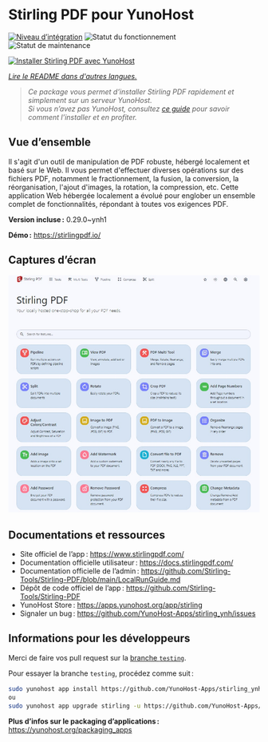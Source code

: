 <!--
Nota bene : ce README est automatiquement généré par <https://github.com/YunoHost/apps/tree/master/tools/readme_generator>
Il NE doit PAS être modifié à la main.
-->

# Stirling PDF pour YunoHost

[![Niveau d’intégration](https://dash.yunohost.org/integration/stirling.svg)](https://ci-apps.yunohost.org/ci/apps/stirling/) ![Statut du fonctionnement](https://ci-apps.yunohost.org/ci/badges/stirling.status.svg) ![Statut de maintenance](https://ci-apps.yunohost.org/ci/badges/stirling.maintain.svg)

[![Installer Stirling PDF avec YunoHost](https://install-app.yunohost.org/install-with-yunohost.svg)](https://install-app.yunohost.org/?app=stirling)

*[Lire le README dans d'autres langues.](./ALL_README.md)*

> *Ce package vous permet d’installer Stirling PDF rapidement et simplement sur un serveur YunoHost.*  
> *Si vous n’avez pas YunoHost, consultez [ce guide](https://yunohost.org/install) pour savoir comment l’installer et en profiter.*

## Vue d’ensemble

Il s'agit d'un outil de manipulation de PDF robuste, hébergé localement et basé sur le Web. Il vous permet d'effectuer diverses opérations sur des fichiers PDF, notamment le fractionnement, la fusion, la conversion, la réorganisation, l'ajout d'images, la rotation, la compression, etc. Cette application Web hébergée localement a évolué pour englober un ensemble complet de fonctionnalités, répondant à toutes vos exigences PDF.


**Version incluse :** 0.29.0~ynh1

**Démo :** <https://stirlingpdf.io/>

## Captures d’écran

![Capture d’écran de Stirling PDF](./doc/screenshots/screenshot.jpg)

## Documentations et ressources

- Site officiel de l’app : <https://www.stirlingpdf.com/>
- Documentation officielle utilisateur : <https://docs.stirlingpdf.com/>
- Documentation officielle de l’admin : <https://github.com/Stirling-Tools/Stirling-PDF/blob/main/LocalRunGuide.md>
- Dépôt de code officiel de l’app : <https://github.com/Stirling-Tools/Stirling-PDF>
- YunoHost Store : <https://apps.yunohost.org/app/stirling>
- Signaler un bug : <https://github.com/YunoHost-Apps/stirling_ynh/issues>

## Informations pour les développeurs

Merci de faire vos pull request sur la [branche `testing`](https://github.com/YunoHost-Apps/stirling_ynh/tree/testing).

Pour essayer la branche `testing`, procédez comme suit :

```bash
sudo yunohost app install https://github.com/YunoHost-Apps/stirling_ynh/tree/testing --debug
ou
sudo yunohost app upgrade stirling -u https://github.com/YunoHost-Apps/stirling_ynh/tree/testing --debug
```

**Plus d’infos sur le packaging d’applications :** <https://yunohost.org/packaging_apps>
